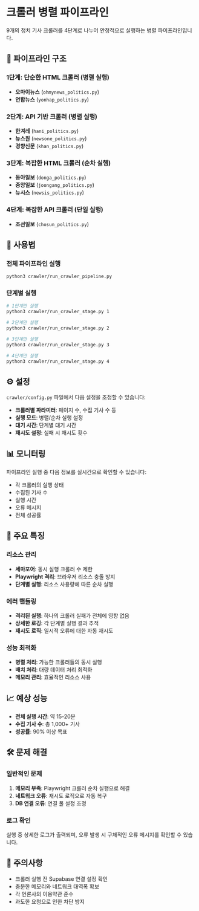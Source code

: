 # 크롤러 병렬 파이프라인

9개의 정치 기사 크롤러를 4단계로 나누어 안정적으로 실행하는 병렬 파이프라인입니다.

## 🎯 파이프라인 구조

### 1단계: 단순한 HTML 크롤러 (병렬 실행)
- **오마이뉴스** (`ohmynews_politics.py`)
- **연합뉴스** (`yonhap_politics.py`)

### 2단계: API 기반 크롤러 (병렬 실행)
- **한겨레** (`hani_politics.py`)
- **뉴스원** (`newsone_politics.py`)
- **경향신문** (`khan_politics.py`)

### 3단계: 복잡한 HTML 크롤러 (순차 실행)
- **동아일보** (`donga_politics.py`)
- **중앙일보** (`joongang_politics.py`)
- **뉴시스** (`newsis_politics.py`)

### 4단계: 복잡한 API 크롤러 (단일 실행)
- **조선일보** (`chosun_politics.py`)

## 🚀 사용법

### 전체 파이프라인 실행
```bash
python3 crawler/run_crawler_pipeline.py
```

### 단계별 실행
```bash
# 1단계만 실행
python3 crawler/run_crawler_stage.py 1

# 2단계만 실행
python3 crawler/run_crawler_stage.py 2

# 3단계만 실행
python3 crawler/run_crawler_stage.py 3

# 4단계만 실행
python3 crawler/run_crawler_stage.py 4
```

## ⚙️ 설정

`crawler/config.py` 파일에서 다음 설정을 조정할 수 있습니다:

- **크롤러별 파라미터**: 페이지 수, 수집 기사 수 등
- **실행 모드**: 병렬/순차 실행 설정
- **대기 시간**: 단계별 대기 시간
- **재시도 설정**: 실패 시 재시도 횟수

## 📊 모니터링

파이프라인 실행 중 다음 정보를 실시간으로 확인할 수 있습니다:

- 각 크롤러의 실행 상태
- 수집된 기사 수
- 실행 시간
- 오류 메시지
- 전체 성공률

## 🔧 주요 특징

### 리소스 관리
- **세마포어**: 동시 실행 크롤러 수 제한
- **Playwright 격리**: 브라우저 리소스 충돌 방지
- **단계별 실행**: 리소스 사용량에 따른 순차 실행

### 에러 핸들링
- **격리된 실행**: 하나의 크롤러 실패가 전체에 영향 없음
- **상세한 로깅**: 각 단계별 실행 결과 추적
- **재시도 로직**: 일시적 오류에 대한 자동 재시도

### 성능 최적화
- **병렬 처리**: 가능한 크롤러들의 동시 실행
- **배치 처리**: 대량 데이터 처리 최적화
- **메모리 관리**: 효율적인 리소스 사용

## 📈 예상 성능

- **전체 실행 시간**: 약 15-20분
- **수집 기사 수**: 총 1,000+ 기사
- **성공률**: 90% 이상 목표

## 🛠️ 문제 해결

### 일반적인 문제
1. **메모리 부족**: Playwright 크롤러 순차 실행으로 해결
2. **네트워크 오류**: 재시도 로직으로 자동 복구
3. **DB 연결 오류**: 연결 풀 설정 조정

### 로그 확인
실행 중 상세한 로그가 출력되며, 오류 발생 시 구체적인 오류 메시지를 확인할 수 있습니다.

## 📝 주의사항

- 크롤러 실행 전 Supabase 연결 설정 확인
- 충분한 메모리와 네트워크 대역폭 확보
- 각 언론사의 이용약관 준수
- 과도한 요청으로 인한 차단 방지
